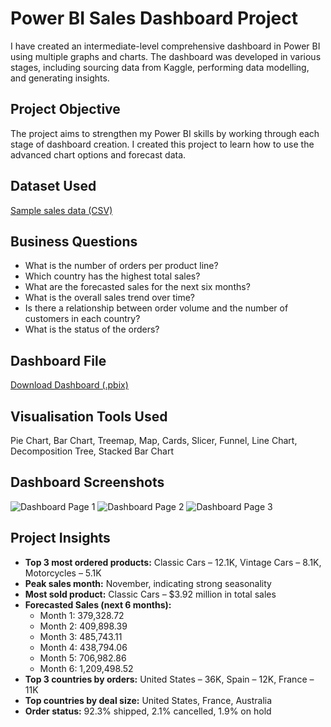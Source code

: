 <!DOCTYPE html>
<html lang="en">
<head>
  <meta charset="UTF-8" />
  <meta name="viewport" content="width=device-width, initial-scale=1.0" />
  <meta name="google-site-verification" content="MwWc-oQKAwIH6Sd7oa1t4C2mt9DNtQr_PGwaej3zV7U" />
  <title>Power BI Sales Dashboard Project</title>
</head>
<body>

  <h1>Power BI Sales Dashboard Project</h1>

  <div class="section">
    <p>I have created an intermediate-level comprehensive dashboard in Power BI using multiple graphs and charts. The dashboard was developed in various stages, including sourcing data from Kaggle, performing data modelling, and generating insights.</p>
  </div>

  <div class="section">
    <h2>Project Objective</h2>
    <p>The project aims to strengthen my Power BI skills by working through each stage of dashboard creation. I created this project to learn how to use the advanced chart options and forecast data.</p>
  </div>

  <div class="section">
    <h2>Dataset Used</h2>
    <p>
      <a href="https://github.com/abhishek3852/Sales-dashboard/blob/main/sales_data_sample.csv" target="_blank">
        Sample sales data (CSV)
      </a>
    </p>
  </div>

  <div class="section">
    <h2>Business Questions</h2>
    <ul>
      <li>What is the number of orders per product line?</li>
      <li>Which country has the highest total sales?</li>
      <li>What are the forecasted sales for the next six months?</li>
      <li>What is the overall sales trend over time?</li>
      <li>Is there a relationship between order volume and the number of customers in each country?</li>
      <li>What is the status of the orders?</li>
    </ul>
  </div>

  <div class="section">
    <h2>Dashboard File</h2>
    <p>
      <a href="https://github.com/abhishek3852/Sales-dashboard/blob/main/SALES_SAMPLE.pbix" target="_blank">
        Download Dashboard (.pbix)
      </a>
    </p>
  </div>

  <div class="section">
    <h2>Visualisation Tools Used</h2>
    <p>Pie Chart, Bar Chart, Treemap, Map, Cards, Slicer, Funnel, Line Chart, Decomposition Tree, Stacked Bar Chart</p>
  </div>

  <div class="section">
    <h2>Dashboard Screenshots</h2>
    <img class="dashboard-image" src="https://github.com/user-attachments/assets/3e42c83e-6cfd-4782-9e16-0dadab96909f" alt="Dashboard Page 1" />
    <img class="dashboard-image" src="https://github.com/user-attachments/assets/6522a386-4ed9-4d01-8c10-e8fbc603a316" alt="Dashboard Page 2" />
    <img class="dashboard-image" src="https://github.com/user-attachments/assets/a62ca134-2e61-4974-b81d-a7fc5dbff7b1" alt="Dashboard Page 3" />
  </div>

  <div class="section">
    <h2>Project Insights</h2>
    <ul>
      <li><strong>Top 3 most ordered products:</strong> Classic Cars – 12.1K, Vintage Cars – 8.1K, Motorcycles – 5.1K</li>
      <li><strong>Peak sales month:</strong> November, indicating strong seasonality</li>
      <li><strong>Most sold product:</strong> Classic Cars – $3.92 million in total sales</li>
      <li><strong>Forecasted Sales (next 6 months):</strong>
        <ul>
          <li>Month 1: 379,328.72</li>
          <li>Month 2: 409,898.39</li>
          <li>Month 3: 485,743.11</li>
          <li>Month 4: 438,794.06</li>
          <li>Month 5: 706,982.86</li>
          <li>Month 6: 1,209,498.52</li>
        </ul>
      </li>
      <li><strong>Top 3 countries by orders:</strong> United States – 36K, Spain – 12K, France – 11K</li>
      <li><strong>Top countries by deal size:</strong> United States, France, Australia</li>
      <li><strong>Order status:</strong> 92.3% shipped, 2.1% cancelled, 1.9% on hold</li>
    </ul>
  </div>

</body>
</html>
